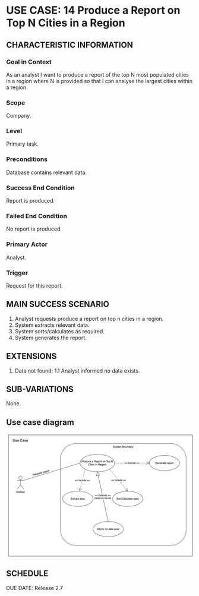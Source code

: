 # USE CASE: 14 Produce a Report on Top N Cities in a Region

## CHARACTERISTIC INFORMATION

### Goal in Context

As an analyst I want to produce a report of the top N most populated cities in a region where N is provided so that I can analyse the largest cities within a region.

### Scope

Company.

### Level

Primary task.

### Preconditions

Database contains relevant data.

### Success End Condition

Report is produced.
### Failed End Condition

No report is produced.

### Primary Actor

Analyst.

### Trigger

Request for this report.

## MAIN SUCCESS SCENARIO

  1. Analyst requests produce a report on top n cities in a region.
  2. System extracts relevant data.
  3. System sorts/calculates as required.
  4. System generates the report.

## EXTENSIONS

  1. Data not found:
    1.1 Analyst informed no data exists.

## SUB-VARIATIONS

None.

## Use case diagram

![Use Case 14 Diagram](../use-cases-diagram/use-case-14.png)

## SCHEDULE

DUE DATE: Release 2.7
